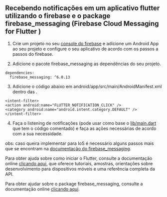 ## Recebendo notificações em um aplicativo flutter utilizando o firebase e o package firebase_messaging (Firebase Cloud Messaging for Flutter )

1. Crie um projeto no seu [console do firebase](https://console.firebase.google.com/u/0/) e adicione um Android App ao seu projeto e configure o seu aplicativo de acordo com os passos a passos do firebase.

2. Adicione o pacote firebase_messaging as dependências do seu projeto.

```
dependencies:
  firebase_messaging: ^6.0.13
```
 
3. Adicione o código abaixo em android/app/src/main/AndroidManifest.xml dentro das <activity>.

```
<intent-filter>
<action android:name="FLUTTER_NOTIFICATION_CLICK" />
<category android:name="android.intent.category.DEFAULT" />
</intent-filter>
```

4. Faça o listening de notificações (pode usar como base o [lib/main.dart](/lib/main.dart) que tem o código comentado) e faça as ações necessárias de acordo com a sua necessidade.


obs: caso queira implementar para IoS é necessário alguns passos mais que se encontram na [documentação do firebase_messaging](https://pub.dev/packages/firebase_messaging).

Para obter ajuda sobre como iniciar o Flutter, consulte a documentação online
[clicando aqui](https://flutter.dev/docs), que oferece tutoriais, 
amostras, orientações sobre desenvolvimento para dispositivos móveis e uma referência completa da API.

Para obter ajudar sobre o package firebase_messaging, consulte a documentação online [clicando aqui](https://pub.dev/packages/firebase_messaging).
